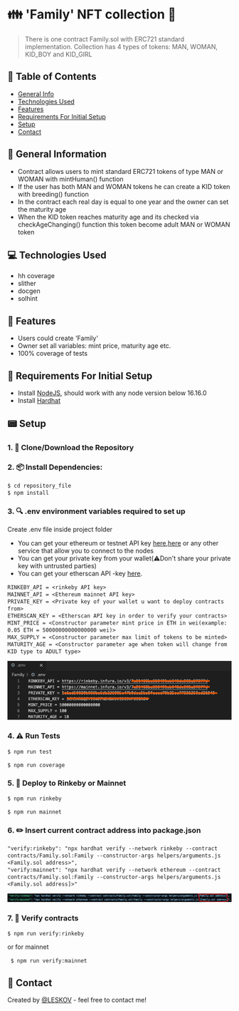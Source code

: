 # 👪 'Family' NFT collection 👫
> There is one contract Family.sol with ERC721 standard implementation. Collection has 4 types of tokens: MAN, WOMAN, KID_BOY and KID_GIRL


## 📁 Table of Contents
* [General Info](#-general-information)
* [Technologies Used](#-technologies-used)
* [Features](#-features)
* [Requirements For Initial Setup](#-requirements-for-initial-setup)
* [Setup](#-setup)
* [Contact](#-contact)



## 🚩 General Information
- Contract allows users to mint standard ERC721 tokens of type MAN or WOMAN with mintHuman() function
- If the user has both MAN and WOMAN tokens he can create a KID token with breeding() function
- In the contract each real day is equal to one year and the owner can set the maturity age
- When the KID token reaches maturity age and its checked via checkAgeChanging() function this token become adult MAN or WOMAN token

 
## 💻 Technologies Used
- hh coverage
- slither
- docgen
- solhint

## 🌟 Features
- Users could create 'Family'
- Owner set all variables: mint price, maturity age etc.
- 100% coverage of tests

## 👀 Requirements For Initial Setup
- Install [NodeJS](https://nodejs.org/en/), should work with any node version below 16.16.0
- Install [Hardhat](https://hardhat.org/)

## 📟 Setup
### 1. 💾 Clone/Download the Repository
### 2. 📦 Install Dependencies:
```
$ cd repository_file
$ npm install
```
### 3. 🔍  .env environment variables required to set up
Create .env file inside project folder
- You can get your ethereum or testnet API key [here](https://infura.io/dashboard/ethereum),[here](https://www.alchemy.com) or any other service that allow you to connect to the nodes
- You can get your private key from your wallet(⚠️Don't share your private key with untrusted parties) 
- You can get your etherscan API -key [here](https://etherscan.io/myapikey).
```
RINKEBY_API = <rinkeby API key>
MAINNET_API = <Ethereum mainnet API key>
PRIVATE_KEY = <Private key of your wallet u want to deploy contracts from>
ETHERSCAN_KEY = <Etherscan API key in order to verify your contracts>
MINT_PRICE = <Constructor parameter mint price in ETH in wei(example: 0.05 ETH = 50000000000000000 wei)>
MAX_SUPPLY = <Constructor parameter max limit of tokens to be minted>
MATURITY_AGE = <Constructor parameter age when token will change from KID type to ADULT type>
```

![Example screenshot](./helpers/Screenshot8.png)

### 4. ⚠️  Run Tests
```
$ npm run test
```

```
$ npm run coverage
```

### 5. 🚀 Deploy to Rinkeby or Mainnet
```
$ npm run rinkeby
``` 
```
$ npm run mainnet
``` 

### 6. ✏️ Insert current contract address into package.json
```
"verify:rinkeby": "npx hardhat verify --network rinkeby --contract contracts/Family.sol:Family --constructor-args helpers/arguments.js <Family.sol address>",
"verify:mainnet": "npx hardhat verify --network ethereum --contract contracts/Family.sol:Family --constructor-args helpers/arguments.js <Family.sol address]>"
``` 
![Example screenshot](./helpers/Screenshot7.png)

### 7. 📜 Verify contracts
```
$ npm run verify:rinkeby
```

or for mainnet

```
 $ npm run verify:mainnet
```


## 💬 Contact
Created by [@LESKOV](https://www.linkedin.com/in/ivan-lieskov-4b5664189/) - feel free to contact me!
